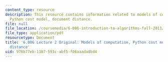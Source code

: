 ```yaml
---
content_type: resource
description: This resource contains information related to models of computation,
  Python cost model, document distance.
file: null
file_location: /coursemedia/6-006-introduction-to-algorithms-fall-2011/976b77eb1187593cabf5f06aaada8bd4_MIT6_006F11_lec02_orig.pdf
file_type: application/pdf
resourcetype: Document
title: '6.006 Lecture 2 Original: Models of computation, Python cost model, document
  distance'
uid: 976b77eb-1187-593c-abf5-f06aaada8bd4
---
```

